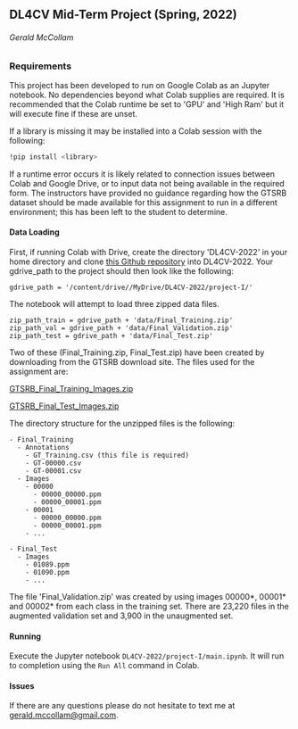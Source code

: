 ## DL4CV Mid-Term Project (Spring, 2022)
###### Gerald McCollam

### Requirements
This project has been developed to run on Google Colab as an Jupyter notebook. No dependencies beyond what Colab supplies are required. It is recommended that the Colab runtime be set to 'GPU' and 'High Ram' but it will execute fine if these are unset. 

If a library is missing it may be installed into a Colab session with the following:  

```bash
!pip install <library>
```

If a runtime error occurs it is likely related to connection issues between Colab and Google Drive, or to input data not being available in the required form. The instructors have provided no guidance regarding how the GTSRB dataset should be made available for this assignment to run in a different environment; this has been left to the student to determine. 

#### Data Loading
First, if running Colab with Drive, create the directory 'DL4CV-2022' in your home directory and clone [this Github repository](git@github.com:geraldmc/DL4CV-2022.git) into DL4CV-2022. Your gdrive_path to the project should then look like the following:  

    gdrive_path = '/content/drive//MyDrive/DL4CV-2022/project-I/'

The notebook will attempt to load three zipped data files. 

    zip_path_train = gdrive_path + 'data/Final_Training.zip'
    zip_path_val = gdrive_path + 'data/Final_Validation.zip'
    zip_path_test = gdrive_path + 'data/Final_Test.zip'


Two of these (Final_Training.zip, Final_Test.zip) have been created by downloading from the GTSRB download site. The files used for the assignment are:

[GTSRB_Final_Training_Images.zip](https://sid.erda.dk/public/archives/daaeac0d7ce1152aea9b61d9f1e19370/GTSRB_Final_Training_Images.zip)

[GTSRB_Final_Test_Images.zip](https://sid.erda.dk/public/archives/daaeac0d7ce1152aea9b61d9f1e19370/GTSRB_Final_Test_Images.zip)

The directory structure for the unzipped files is the following:

```
- Final_Training
  - Annotations
    - GT_Training.csv (this file is required)
    - GT-00000.csv
    - GT-00001.csv
  - Images
    - 00000
      - 00000_00000.ppm
      - 00000_00001.ppm
    - 00001
      - 00000_00000.ppm
      - 00000_00001.ppm
    - ...

- Final_Test
  - Images
    - 01089.ppm
    - 01090.ppm
    - ...
```
The file 'Final_Validation.zip' was created by using images 00000\*, 00001\* and 00002\* from each class in the training set. There are 23,220 files in the augmented validation set and 3,900 in the unaugmented set.   

#### Running 
Execute the Jupyter notebook `DL4CV-2022/project-I/main.ipynb`. It will run to completion using the `Run All` command in Colab.

#### Issues
If there are any questions please do not hesitate to text me at gerald.mccollam@gmail.com.